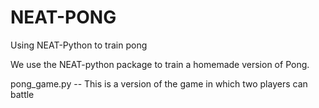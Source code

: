 # NEAT-PONG
Using NEAT-Python to train pong

We use the NEAT-python package to train a homemade version of Pong.

pong_game.py -- This is a version of the game in which two players can battle
